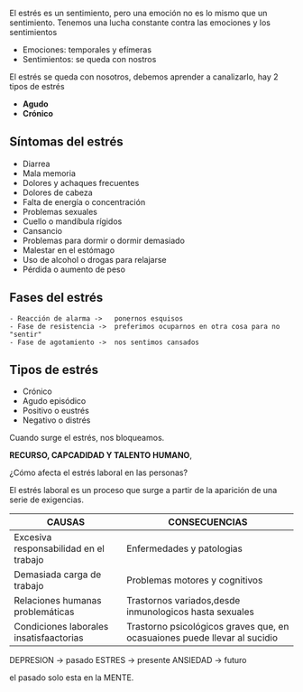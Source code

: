 El estrés es un sentimiento, pero una emoción no es lo mismo que un sentimiento.
Tenemos una lucha constante contra las emociones y los sentimientos

- Emociones: temporales y efímeras
- Sentimientos: se queda con nostros

El estrés se queda con nosotros, debemos aprender a canalizarlo, hay 2 tipos de estrés

- **Agudo**
- **Crónico**

## Síntomas del estrés

- Diarrea
- Mala memoria
- Dolores y achaques frecuentes
- Dolores de cabeza
- Falta de energía o concentración
- Problemas sexuales
- Cuello o mandíbula rígidos
- Cansancio
- Problemas para dormir o dormir demasiado
- Malestar en el estómago
- Uso de alcohol o drogas para relajarse
- Pérdida o aumento de peso

## Fases del estrés

	- Reacción de alarma ->   ponernos esquisos
	- Fase de resistencia ->  preferimos ocuparnos en otra cosa para no "sentir"
	- Fase de agotamiento ->  nos sentimos cansados

## Tipos de estrés

-  Crónico
-  Agudo episódico
-  Positivo o eustrés
-  Negativo o distrés

Cuando surge el estrés, nos bloqueamos. 


**RECURSO, CAPCADIDAD Y TALENTO HUMANO**, 


¿Cómo afecta el estrés laboral en las personas?

El estrés laboral es un proceso que surge a partir de la aparición de una serie de exigencias.

| CAUSAS                                  | CONSECUENCIAS                                                             |
| --------------------------------------- | ------------------------------------------------------------------------- |
| Excesiva responsabilidad en el trabajo  | Enfermedades y patologias                                                 |
| Demasiada carga de trabajo              | Problemas motores y cognitivos                                            |
| Relaciones humanas problemáticas        | Trastornos variados,desde inmunologicos hasta sexuales                    |
| Condiciones laborales insatisfaactorias | Trastorno psicológicos graves que, en ocasuaiones puede llevar al sucidio |


DEPRESION -> pasado
ESTRES -> presente
ANSIEDAD -> futuro

el pasado solo esta en la MENTE.